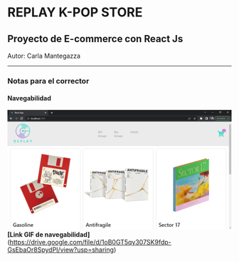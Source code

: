# REPLAY K-POP STORE
## Proyecto de E-commerce con React Js

Autor: Carla Mantegazza

***
### Notas para el corrector
#### Navegabilidad
![](navegabilidadCarMantegazza.gif)
**[Link GIF de navegabilidad]** (https://drive.google.com/file/d/1oB0GT5qy307SK9fdp-GsEbaOr8SpydPI/view?usp=sharing)
